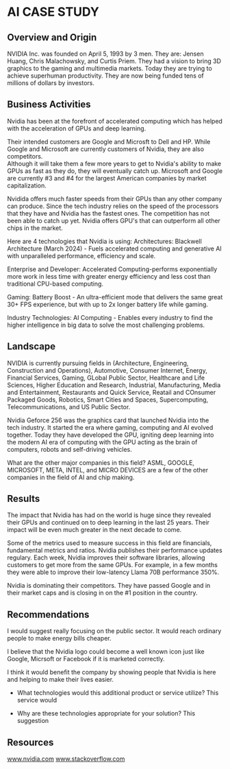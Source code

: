 # AI CASE STUDY

## Overview and Origin

NVIDIA Inc. was founded on April 5, 1993 by 3 men.  They are:
Jensen Huang, Chris Malachowsky, and Curtis Priem.
They had a vision to bring 3D graphics to the gaming and multimedia markets.
Today they are trying to achieve superhuman productivity.
They are now being funded tens of millions of dollars by investors.

## Business Activities

Nvidia has been at the forefront of accelerated computing which has helped with the
acceleration of GPUs and deep learning.

Their intended customers are Google and Microsft to Dell and HP.  While Google
and Microsoft are currently customers of Nvidia, they are also competitors.  
Although it will take them a few more years to get to Nvidia's ability to make
GPUs as fast as they do, they will eventually catch up.
Microsoft and Google are currently #3 and #4 for the largest American companies
by market capitalization.

Nvidida offers much faster speeds from their GPUs than any other company can produce.
Since the tech industry relies on the speed of the processors that they have and
Nvidia has the fastest ones.  The competition has not been able to catch up yet.
Nvidia offers GPU's that can outperform all other chips in the market.

Here are 4 technologies that Nvidia is using:
Architectures:
Blackwell Architecture (March 2024) - Fuels accelerated computing and generative
AI with unparalleled performance, efficiency and scale.

Enterprise and Developer:
Accelerated Computing-performs exponentially more work in less time with greater
energy efficiency and less cost than traditional CPU-based computing.

Gaming:
Battery Boost - An ultra-efficient mode that delivers the same great 30+ FPS experience,
but with up to 2x longer battery life while gaming.

Industry Technologies:
AI Computing - Enables every industry to find the higher intelligence in big data
to solve the most challenging problems.

## Landscape

NVIDIA is currently pursuing fields in (Architecture, Engineering, Construction and Operations),
Automotive, Consumer Internet, Energy, Financial Services, Gaming, GLobal Public Sector,
Healthcare and Life Sciences, Higher Education and Research, Industrial, Manufacturing,
Media and Entertainment, Restaurants and Quick Service, Reatail and COnsumer Packaged Goods,
Robotics, Smart Cities and Spaces, Supercomputing, Telecommunications, and US Public Sector.

Nvidia Geforce 256 was the graphics card that launched Nvidia into the tech industry.
It started the era where gaming, computing and AI evolved together.  Today they have
developed the GPU, igniting deep learning into the modern AI era of computing with the GPU
acting as the brain of computers, robots and self-driving vehicles.

What are the other major companies in this field?
ASML, GOOGLE, MICROSOFT, META, INTEL, and
MICRO DEVICES are a few of the other companies in the field of AI and chip making.

## Results

The impact that Nvidia has had on the world is huge since they revealed their GPUs
and continued on to deep learning in the last 25 years.  Their impact will be
even much greater in the next decade to come.
 
Some of the metrics used to measure success in this field are financials,
fundamental metrics and ratios.
Nvidia publishes their performance updates regulary.  Each week, Nvidia improves
their software libraries, allowing customers to get more from the same GPUs. 
For example, in a few months they were able to improve their low-latency 
Llama 70B performance 350%.
 
Nvidia is dominating their competitors.  They have passed Google and  in their market
caps and is closing in on the #1 position in the country.

## Recommendations

I would suggest really focusing on the public sector. It would reach ordinary people to
make energy bills cheaper.

I believe that the Nvidia logo could become a well known icon just like Google, Micrsoft
or Facebook if it is marketed correctly.

I think it would benefit the company by showing people that Nvidia is here and helping
to make their lives easier.

* What technologies would this additional product or service utilize?
This service would 

* Why are these technologies appropriate for your solution?
This suggestion

## Resources

www.nvidia.com
www.stackoverflow.com
